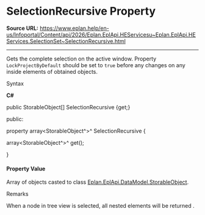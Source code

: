 # SelectionRecursive Property

**Source URL:** https://www.eplan.help/en-us/Infoportal/Content/api/2026/Eplan.EplApi.HEServicesu~Eplan.EplApi.HEServices.SelectionSet~SelectionRecursive.html

---

Gets the complete selection on the active window. Property `LockProjectByDefault` should be set to `true` before any changes on any inside elements of obtained objects.

Syntax

**C#**



public StorableObject[] SelectionRecursive {get;}

public:

property array<StorableObject^>^ SelectionRecursive {

   array<StorableObject^>^ get();

}


#### Property Value

Array of objects casted to class [Eplan.EplApi.DataModel.StorableObject](Eplan.EplApi.DataModelu~Eplan.EplApi.DataModel.StorableObject.html).

Remarks

When a node in tree view is selected, all nested elements will be returned .
